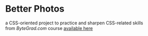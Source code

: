 # Better Photos

a CSS-oriented project to practice and sharpen CSS-related skills  
from _ByteGrad.com_ course [available here](https://bytegrad.com/courses/professional-css)
